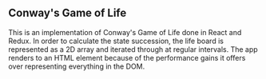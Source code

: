 ## Conway's Game of Life

This is an implementation of Conway's Game of Life done in React and Redux. In order to calculate the state succession, the life board is represented as a 2D array and iterated through at regular intervals. The app renders to an HTML <canvas> element because of the performance gains it offers over representing everything in the DOM.